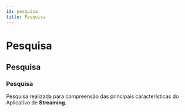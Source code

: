 ```yaml
---
id: pesquisa
title: Pesquisa
---
```


# Pesquisa
## Pesquisa
### Pesquisa

Pesquisa realizada para compreensão das principais características do Aplicativo de **Streaming**.
